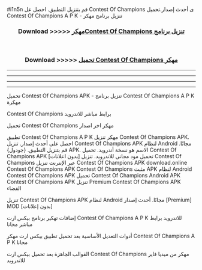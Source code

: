 #i1n5n قم بتنزيل التطبيق. احصل عل Contest Of Champions  ى أحدث إصدار.تحميل Contest Of Champions  A P K - تنزيل برنامج مهكر



<div align="center">
<h3>Download >>>>> <a href="https://ar-sites.web.app/?ar= Contest Of Champions ">مهكرContest Of Champions  تنزيل برنامج</a></h3><br>

<h3>Download >>>>> <a href="https://ar-sites.web.app/?ar= Contest Of Champions ">تحميل Contest Of Champions  مهكر</a></h3>
</div>


----------------------------------------------------------

----------------------------------------------------------

----------------------------------------------------------

----------------------------------------------------------


تحميل Contest Of Champions  APK - تنزيل برنامج Contest Of Champions  A P K مهكرة

Contest Of Champions  برابط مباشر للاندرويد

تحميل Contest Of Champions  مهكر اخر اصدار

تطبيق Contest Of Champions  A P K مهكر
تنزيل Contest Of Champions  APK. احصل على أحدث إصدار.
تنزيل Contest Of Champions  APK لنظام Android مجانًا.
قم بتنزيل التطبيق. {جودول} APK. الاسم هو نسخة أندرويد.
تحميل Contest Of Champions  APK [بدون اعلانات]
تحميل مود مجاني للاندرويد.
تنزيل Contest Of Champions  عبر الإنترنت
تنزيل Contest Of Champions  APK
download.online Contest Of Champions  APK
Contest Of Champions  مثبت APK لنظام Android
Contest Of Champions  APK
تحميل Contest Of Champions  Android APK
Contest Of Champions  APK تنزيل Premium
Contest Of Champions  APK الفضاء

تنزيل Contest Of Champions  APK لنظام Android مجانًا. أحدث إصدار [Premium] MOD [بدون إعلانات]

إضافات تهكير برنامج بيكس ارت Contest Of Champions  A P K للاندرويد برابط مباشر مجانا

أدوات التعديل الأساسية بعد تحميل تطبيق بيكس ارت مهكر Contest Of Champions  A P K مجانا

القوالب الجاهزة بعد تحميل بيكس ارت Contest Of Champions  مهكر من ميديا فاير للاندرويد



